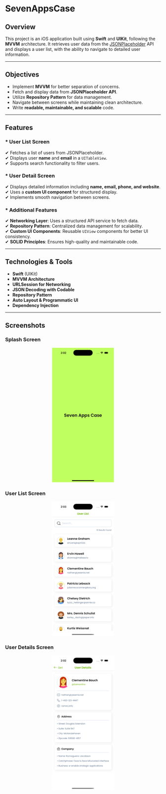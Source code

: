 # **SevenAppsCase**  

## Overview
This project is an iOS application built using **Swift** and **UIKit**, following the **MVVM** architecture. It retrieves user data from the [JSONPlaceholder](https://jsonplaceholder.typicode.com/) API and displays a user list, with the ability to navigate to detailed user information.

---

## Objectives  
- Implement **MVVM** for better separation of concerns.  
- Fetch and display data from **JSONPlaceholder API**.  
- Utilize **Repository Pattern** for data management.  
- Navigate between screens while maintaining clean architecture.  
- Write **readable, maintainable, and scalable** code.  

---

## Features

### * User List Screen
✔ Fetches a list of users from JSONPlaceholder.  
✔ Displays user **name** and **email** in a `UITableView`.  
✔ Supports search functionality to filter users.  

### * User Detail Screen
✔ Displays detailed information including **name, email, phone, and website**.  
✔ Uses a **custom UI component** for structured display.  
✔ Implements smooth navigation between screens.  

### * Additional Features
✔ **Networking Layer**: Uses a structured API service to fetch data.  
✔ **Repository Pattern**: Centralized data management for scalability.  
✔ **Custom UI Components**: Reusable `UIView` components for better UI consistency.  
✔ **SOLID Principles**: Ensures high-quality and maintainable code.  

---

## Technologies & Tools
- **Swift** (UIKit)  
- **MVVM Architecture**  
- **URLSession for Networking**  
- **JSON Decoding with Codable**  
- **Repository Pattern**  
- **Auto Layout & Programmatic UI**  
- **Dependency Injection**  

---

## Screenshots

### **Splash Screen**
<p align="center">
    <img src="screenshots/splash-screen.png" alt="Splash Screen" width="200"/>
</p>

### **User List Screen** 
<p align="center">
    <img src="screenshots/user-list-screen.png" alt="User List Screen" width="200"/>
</p>

### **User Details Screen** 
<p align="center">
    <img src="screenshots/user-details-screen.png" alt="User Details Screen" width="200"/>
</p>

